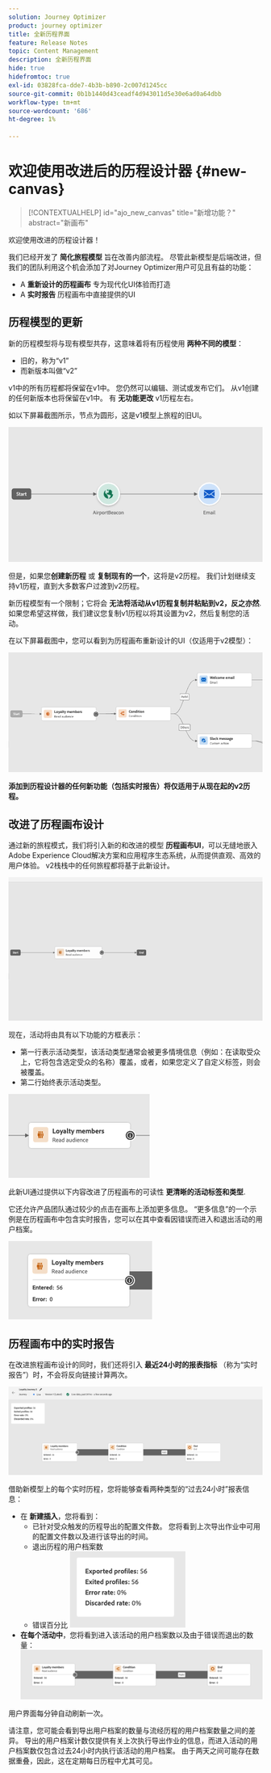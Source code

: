 ```yaml
---
solution: Journey Optimizer
product: journey optimizer
title: 全新历程界面
feature: Release Notes
topic: Content Management
description: 全新历程界面
hide: true
hidefromtoc: true
exl-id: 03828fca-dde7-4b3b-b890-2c007d1245cc
source-git-commit: 0b1b1440d43ceadf4d943011d5e30e6ad0a64dbb
workflow-type: tm+mt
source-wordcount: '686'
ht-degree: 1%

---
```


# 欢迎使用改进后的历程设计器 {#new-canvas}

>[!CONTEXTUALHELP]
>id="ajo_new_canvas"
>title="新增功能？"
>abstract="新画布"

欢迎使用改进的历程设计器！

我们已经开发了 **简化旅程模型** 旨在改善内部流程。 尽管此新模型是后端改进，但我们的团队利用这个机会添加了对Journey Optimizer用户可见且有益的功能：

* A **重新设计的历程画布** 专为现代化UI体验而打造
* A **实时报告** 历程画布中直接提供的UI

## 历程模型的更新

新的历程模型将与现有模型共存，这意味着将有历程使用 **两种不同的模型**：

* 旧的，称为“v1”
* 而新版本叫做“v2”

v1中的所有历程都将保留在v1中。 您仍然可以编辑、测试或发布它们。 从v1创建的任何新版本也将保留在v1中。 有 **无功能更改** v1历程左右。

如以下屏幕截图所示，节点为圆形，这是v1模型上旅程的旧UI。

![](assets/new-canvas.png)

但是，如果您&#x200B;**创建新历程** 或 **复制现有的一个**，这将是v2历程。  我们计划继续支持v1历程，直到大多数客户过渡到v2历程。

新历程模型有一个限制；它将会 **无法将活动从v1历程复制并粘贴到v2，反之亦然**. 如果您希望这样做，我们建议您复制v1历程以将其设置为v2，然后复制您的活动。

在以下屏幕截图中，您可以看到为历程画布重新设计的UI（仅适用于v2模型）：

![](assets/new-canvas2.png)

**添加到历程设计器的任何新功能（包括实时报告）将仅适用于从现在起的v2历程。**

## 改进了历程画布设计

通过新的旅程模式，我们将引入新的和改进的模型 **历程画布UI**，可以无缝地嵌入Adobe Experience Cloud解决方案和应用程序生态系统，从而提供直观、高效的用户体验。 v2栈栈中的任何旅程都将基于此新设计。

![](assets/new-canvas3.gif)

现在，活动将由具有以下功能的方框表示：

* 第一行表示活动类型，该活动类型通常会被更多情境信息（例如：在读取受众上，它将包含选定受众的名称）覆盖，或者，如果您定义了自定义标签，则会被覆盖。
* 第二行始终表示活动类型。

![](assets/new-canvas4.png)

此新UI通过提供以下内容改进了历程画布的可读性 **更清晰的活动标签和类型**.

它还允许产品团队通过较少的点击在画布上添加更多信息。 “更多信息”的一个示例是在历程画布中包含实时报告，您可以在其中查看因错误而进入和退出活动的用户档案。

![](assets/new-canvas5.png)


## 历程画布中的实时报告

在改进旅程画布设计的同时，我们还将引入 **最近24小时的报表指标** （称为“实时报告”）时，不会将反向链接计算两次。

![](assets/new-canvas6.png)

借助新模型上的每个实时历程，您将能够查看两种类型的“过去24小时”报表信息：

* 在 **新建插入**，您将看到：
   * 已针对受众触发的历程导出的配置文件数。 您将看到上次导出作业中可用的配置文件数以及进行该导出的时间。
   * 退出历程的用户档案数
   * 错误百分比
     ![](assets/new-canvas7.png)
* **在每个活动中**，您将看到进入该活动的用户档案数以及由于错误而退出的数量：
  ![](assets/new-canvas8.png)

用户界面每分钟自动刷新一次。

请注意，您可能会看到导出用户档案的数量与流经历程的用户档案数量之间的差异。 导出的用户档案计数仅提供有关上次执行导出作业的信息，而进入活动的用户档案数仅包含过去24小时内执行该活动的用户档案。 由于两天之间可能存在数据重叠，因此，这在定期每日历程中尤其可见。
